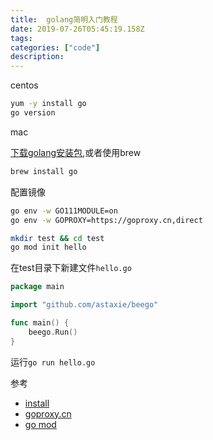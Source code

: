 ```yaml
---
title:  golang简明入门教程
date: 2019-07-26T05:45:19.158Z
tags: 
categories: ["code"]
description: 
---
```


centos

```bash
yum -y install go
go version
```

mac

[下载golang安装包](https://golang.google.cn/doc/install),或者使用brew
```bash
brew install go
```

配置镜像
```bash
go env -w GO111MODULE=on
go env -w GOPROXY=https://goproxy.cn,direct
```

```bash
mkdir test && cd test
go mod init hello

```

在test目录下新建文件`hello.go`
```go
package main

import "github.com/astaxie/beego"

func main() {
    beego.Run()
}
```

运行`go run hello.go`



参考  

- [install](https://golang.google.cn/doc/install)
- [goproxy.cn](https://github.com/goproxy/goproxy.cn)
- [go mod](https://zhuanlan.zhihu.com/p/60703832)